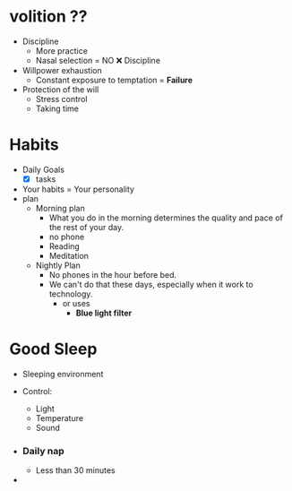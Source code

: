 # volition ??
- Discipline
	- More practice
	-  Nasal selection = NO ❌ Discipline
- Willpower exhaustion
	- Constant exposure to temptation  = **Failure**
- Protection of the will
	- Stress control
	- Taking time


# Habits
- Daily Goals 
	- [x] tasks
- Your habits = Your personality
- plan 
	- Morning plan
		- What you do in the morning determines the quality and pace of the rest of your day.
		- no phone 
		- Reading
		- Meditation
	- Nightly Plan
		- No phones in the hour before bed.
		- We can't do that these days, especially when it work to technology.
			- or uses 
				- **Blue light filter**


# Good Sleep
- Sleeping environment 
- Control:
	- Light
	- Temperature
	- Sound
- ### Daily nap
	- Less than 30 minutes

- 